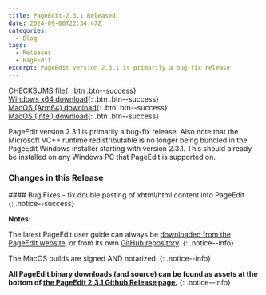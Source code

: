 ```yaml
---
title: PageEdit-2.3.1 Released
date: 2024-09-06T22:34:47Z
categories:
  - Blog
tags:
  - Releases
  - PageEdit
excerpt: PageEdit version 2.3.1 is primarily a bug-fix release
---
```


[CHECKSUMS file](https://github.com/Sigil-Ebook/PageEdit/releases/download/2.3.1/PageEdit-2.3.1-CHECKSUMS.sha256.txt){: .btn .btn--success}<br/>
[Windows x64 download](https://github.com/Sigil-Ebook/PageEdit/releases/download/2.3.1/PageEdit-2.3.1-Windows-x64-Setup.exe){: .btn .btn--success}<br/>
[MacOS (Arm64) download](https://github.com/Sigil-Ebook/PageEdit/releases/download/2.3.1/PageEdit.app-2.3.1-Mac-arm64.txz){: .btn .btn--success}<br/>
[MacOS (Intel) download](https://github.com/Sigil-Ebook/PageEdit/releases/download/2.3.1/PageEdit.app-2.3.1-Mac-x86_64.txz){: .btn .btn--success}

PageEdit version 2.3.1 is primarily a bug-fix release. Also note that the Microsoft VC++ runtime redistributable is no longer being bundled in the PageEdit Windows installer starting with version 2.3.1. This should already be installed on any Windows PC that PageEdit is supported on.

### Changes in this Release

<div markdown="1">
#### Bug Fixes
- fix double pasting of xhtml/html content into PageEdit
</div>
{: .notice--success}

__Notes__:

The latest PageEdit user guide can always be [downloaded from the PageEdit website](https://sigil-ebook.com/pageedit/guide), or from its own [GitHub repository](https://github.com/Sigil-Ebook/pageedit-user-guide/releases/latest).
{: .notice--info}

The MacOS builds are signed AND notarized.
{: .notice--info}

__All PageEdit binary downloads (and source) can be found as assets at the bottom of [the PageEdit 2.3.1 Github Release page.](https://github.com/Sigil-Ebook/PageEdit/releases/tag/2.3.1)__
{: .notice--info}
